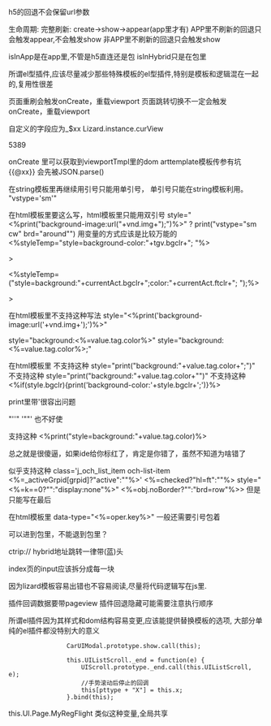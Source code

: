 h5的回退不会保留url参数

生命周期: 
完整刷新: create->show->appear(app里才有)
APP里不刷新的回退只会触发appear,不会触发show
非APP里不刷新的回退只会触发show

isInApp是在app里,不管是h5直连还是包
isInHybrid只是在包里

所谓el型插件,应该尽量减少那些特殊模板的el型插件,特别是模板和逻辑混在一起的,复用性很差

页面重刷会触发onCreate，重载viewport
页面跳转切换不一定会触发onCreate，重载viewport

自定义的字段应为_$xx
Lizard.instance.curView  
     
5389

onCreate 里可以获取到viewportTmpl里的dom
arttemplate模板传参有坑  {{@xx}}  会先被JSON.parse()


在string模板里再继续用引号只能用单引号，
单引号只能在string模板利用。
"vstype=\'sm\'"


在html模板里要这么写，html模板里只能用双引号
style="<%print("background-image:url("+vnd.img+");")%>"  ?
print("vstype=\"sm cw\" brd=\"around\"")
用变量的方式应该是比较万能的
<%styleTemp="style=background-color:"+tgv.bgclr+"; "%>
<p class="ochbook-rule-icon" flex="row center" <%=styleTemp%>>

<%styleTemp=("style=background:"+currentAct.bgclr+";color:"+currentAct.ftclr+"; ");%>
<div class="ochlist-vendor-act__tag" flex="row" <%=styleTemp%>>


在html模板里不支持这种写法
style="<%print('background-image:url('+vnd.img+');')%>"

 style="background:<%=value.tag.color%>"
 style="background:<%=value.tag.color%>;"
 
 在html模板里
不支持这种
style="print("background:"+value.tag.color+";")"
不支持这种
style="print("background:"+value.tag.color+"")"
不支持这种
<%if(style.bgclr){print('background-color:'+style.bgclr+';')}%>

print里带'很容出问题

"''" '""' 也不好使

支持这种
<%print("style=background:"+value.tag.color)%>

总之就是很傻逼，如果ide给你标红了，肯定是你错了，虽然不知道为啥错了

似乎支持这种
class='j_och_list_item och-list-item <%=_activeGrpid[grpid]?"active":""%>'
<%=checked?"hl=ft":""%>
style="<%=k==0?"":"display:none"%>"
 <%=obj.noBorder?"":"brd=row"%>> 但是只能写在最后

 在html模板里
 data-type="<%=oper.key%>"
 一般还需要引号包着
 
 
 可以进到包里，不能退到包里？

 
 ctrip://  hybrid地址跳转一律带(蓝)头
 
 
 index页的input应该拆分成每一块
 
 因为lizard模板容易出错也不容易阅读,尽量将代码逻辑写在js里.
 
 
 插件回调数据要带pageview
 插件回退隐藏可能需要注意执行顺序
 
 所谓el插件因为其样式和dom结构容易变更,应该能提供替换模板的选项,
 大部分单纯的el插件都没特别大的意义
 
 
 					CarUIModal.prototype.show.call(this);

					this.UIListScroll._end = function(e) {
						UIScroll.prototype._end.call(this.UIListScroll, e);
						//手势滚动后停止的回调
						this[pttype + "X"] = this.x;
					}.bind(this);
					
					
					
<div class="j_reg_fill_weixin ochreg-input-button <%=(contact.tel||contact.otel)?'is-active':''%>">


this.UI.Page.MyRegFlight  类似这种变量,全局共享